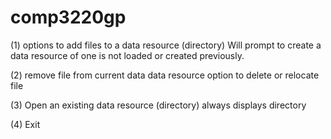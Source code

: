 # comp3220gp

(1) options to add files to a data resource (directory)
  Will prompt to create a data resource of one is not loaded or created previously.

(2) remove file from current data data resource
  option to delete or relocate file
  
(3) Open an existing data resource (directory)
  always displays directory
  
(4) Exit
